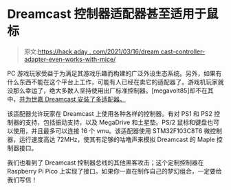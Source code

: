 # Dreamcast 控制器适配器甚至适用于鼠标

> 原文:[https://hack aday . com/2021/03/16/dream cast-controller-adapter-even-works-with-mice/](https://hackaday.com/2021/03/16/dreamcast-controller-adapter-even-works-with-mice/)

PC 游戏玩家受益于为满足其游戏乐趣而构建的广泛外设生态系统。另外，如果有什么东西不能在这个平台上工作，可能有人已经在卖它的适配器了。游戏机玩家就没那么幸运了，绝大多数人坚持使用出厂标准控制器。[megavolt85]却不在其中，[并为世嘉 Dreamcast 安装了多适配器。](https://www.dreamcast-talk.com/forum/viewtopic.php?t=13058)

该适配器允许玩家在 Dreamcast 上使用各种各样的控制器。有对 PS1 和 PS2 控制器的支持，包括振动支持，以及 MegaDrive 和土星垫。PS/2 鼠标和键盘也可以使用，并且最多可以连接 16 个 vmu。该适配器使用 STM32F103C8T6 微控制器，运行速度高达 72MHz，使其有足够的咕噜声来模拟 Dreamcast 的 Maple 控制器接口。

我们也看到了 Dreamcast 控制器总线的其他黑客攻击；这个定制控制器在 Raspberry Pi Pico 上实现了接口。如果你一直在制作自己的梦幻组合，一定要给我们写信！
